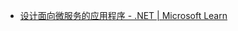 - [设计面向微服务的应用程序 - .NET | Microsoft Learn](https://learn.microsoft.com/zh-cn/dotnet/architecture/microservices/multi-container-microservice-net-applications/microservice-application-design)